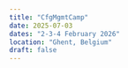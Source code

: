 ```yaml
---
title: "CfgMgmtCamp"
date: 2025-07-03
dates: "2-3-4 February 2026"
location: "Ghent, Belgium"
draft: false
---
```

